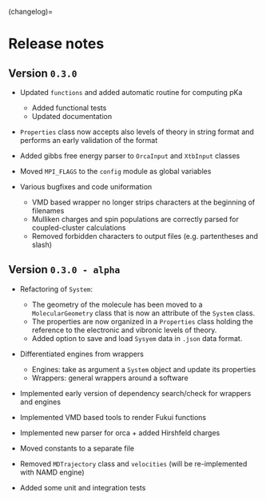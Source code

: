 (changelog)=
# Release notes

## Version `0.3.0`

* Updated `functions` and added automatic routine for computing pKa
  * Added functional tests
  * Updated documentation

* `Properties` class now accepts also levels of theory in string format and performs an early validation of the format

* Added gibbs free energy parser to `OrcaInput` and `XtbInput` classes

* Moved `MPI_FLAGS` to the `config` module as global variables

* Various bugfixes and code uniformation
  * VMD based wrapper no longer strips characters at the beginning of filenames
  * Mulliken charges and spin populations are correctly parsed for coupled-cluster calculations
  * Removed forbidden characters to output files (e.g. partentheses and slash)

## Version `0.3.0 - alpha`

* Refactoring of `System`:
  * The geometry of the molecule has been moved to a `MolecularGeometry` class that is now an attribute of the `System` class.
  * The properties are now organized in a `Properties` class holding the reference to the electronic and vibronic levels of theory.
  * Added option to save and load `Sysyem` data in `.json` data format.

* Differentiated engines from wrappers
  * Engines: take as argument a `System` object and update its properties
  * Wrappers: general wrappers around a software
  
* Implemented early version of dependency search/check for wrappers and engines
* Implemented VMD based tools to render Fukui functions
* Implemented new parser for orca + added Hirshfeld charges
* Moved constants to a separate file
* Removed `MDTrajectory` class and `velocities` (will be re-implemented with NAMD engine)
* Added some unit and integration tests